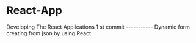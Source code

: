 # React-App
Developing The React Applications
1 st commit ----------- Dynamic form creating from json by using React

